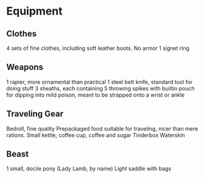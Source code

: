 # Equipment

## Clothes

4 sets of fine clothes, including soft leather boots.
No armor
1 signet ring 

## Weapons

1 rapier, more ornamental than practical
1 steel belt knife, standard tool for doing stuff
3 sheaths, each containing 5 throwing spikes with builtin pouch for dipping into mild poison, meant to be strapped onto a wrist or ankle

## Traveling Gear

Bedroll, fine quality
Prepackaged food suitable for traveling, nicer than mere rations.
Small kettle, coffee cup, coffee and sugar
Tinderbox
Waterskin

## Beast

1 small, docile pony (Lady Lamb, by name)
Light saddle with bags
